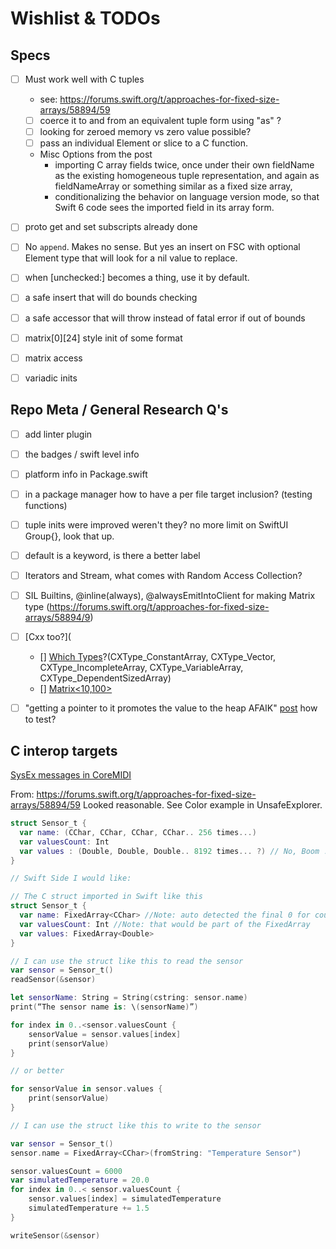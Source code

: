 # Wishlist & TODOs


## Specs
- [ ] Must work well with C tuples 
    - see: https://forums.swift.org/t/approaches-for-fixed-size-arrays/58894/59
    - [ ] coerce it to and from an equivalent tuple form using "as" ?
    - [ ] looking for zeroed memory vs zero value possible?
    - [ ] pass an individual Element or slice to a C function.
    - Misc Options from the post
        - importing C array fields twice, once under their own fieldName as the existing homogeneous tuple representation, and again as fieldNameArray or something similar as a fixed size array,
        - conditionalizing the behavior on language version mode, so that Swift 6 code sees the imported field in its array form.
- [ ] proto get and set subscripts already done
- [ ] No `append`. Makes no sense. But yes an insert on FSC with optional Element type that will look for a nil value to replace.
- [ ] when [unchecked:] becomes a thing, use it by default.
- [ ] a safe insert that will do bounds checking
- [ ] a safe accessor that will throw instead of fatal error if out of bounds
- [ ] matrix[0][24] style init of some format
- [ ] matrix access
- [ ] variadic inits



## Repo Meta / General Research Q's 
- [ ] add linter plugin
- [ ] the badges / swift level info
- [ ] platform info in Package.swift
- [ ] in a package manager how to have a per file target inclusion? (testing functions)
- [ ] tuple inits were improved weren't they? no more limit on SwiftUI Group{}, look that up.
- [ ] default is a keyword, is there a better label 
- [ ] Iterators and Stream, what comes with Random Access Collection? 
- [ ] SIL Builtins,  @inline(always), @alwaysEmitIntoClient for making Matrix type (https://forums.swift.org/t/approaches-for-fixed-size-arrays/58894/9)
- [ ] [Cxx too?](
    - [] [Which Types](https://forums.swift.org/t/approaches-for-fixed-size-arrays/58894/19)?(CXType_ConstantArray, CXType_Vector, CXType_IncompleteArray, CXType_VariableArray, CXType_DependentSizedArray)
    - [] [Matrix<10,100>](https://forums.swift.org/t/approaches-for-fixed-size-arrays/58894/24)
- [ ] "getting a pointer to it promotes the value to the heap AFAIK" [post](https://forums.swift.org/t/approaches-for-fixed-size-arrays/58894/25) how to test?



## C interop targets

[SysEx messages in CoreMIDI](https://forums.swift.org/t/approaches-for-fixed-size-arrays/58894/25)

From: https://forums.swift.org/t/approaches-for-fixed-size-arrays/58894/59
Looked reasonable. See Color example in UnsafeExplorer.

```swift
struct Sensor_t {
  var name: (CChar, CChar, CChar, CChar.. 256 times...)
  var valuesCount: Int
  var values : (Double, Double, Double.. 8192 times... ?) // No, Boom !! Simply not possible !! Swift Tuple size limit is 4096 elements    
}
```

```swift
// Swift Side I would like:

// The C struct imported in Swift like this
struct Sensor_t {
  var name: FixedArray<CChar> //Note: auto detected the final 0 for count.
  var valuesCount: Int //Note: that would be part of the FixedArray
  var values: FixedArray<Double>   
}

// I can use the struct like this to read the sensor
var sensor = Sensor_t()
readSensor(&sensor)

let sensorName: String = String(cstring: sensor.name)
print(“The sensor name is: \(sensorName)”)

for index in 0..<sensor.valuesCount {
    sensorValue = sensor.values[index]
    print(sensorValue)
}

// or better

for sensorValue in sensor.values {
    print(sensorValue)
}

// I can use the struct like this to write to the sensor

var sensor = Sensor_t()
sensor.name = FixedArray<CChar>(fromString: "Temperature Sensor")

sensor.valuesCount = 6000
var simulatedTemperature = 20.0
for index in 0..< sensor.valuesCount {
    sensor.values[index] = simulatedTemperature
    simulatedTemperature += 1.5
}

writeSensor(&sensor)
```

